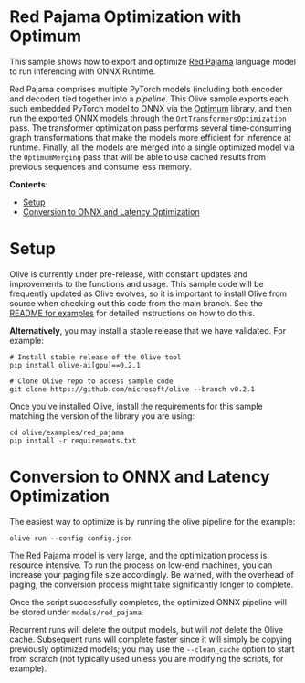 # Red Pajama Optimization with Optimum <!-- omit in toc -->

This sample shows how to export and optimize [Red Pajama](https://huggingface.co/togethercomputer/RedPajama-INCITE-Base-3B-v1) language model to run inferencing with ONNX Runtime.

Red Pajama comprises multiple PyTorch models (including both encoder and decoder) tied together into a *pipeline*. This Olive sample exports each such embedded PyTorch model to ONNX via the [Optimum](https://huggingface.co/docs/optimum/onnxruntime/overview) library, and then run the exported ONNX models through the `OrtTransformersOptimization` pass. The transformer optimization pass performs several time-consuming graph transformations that make the models more efficient for inference at runtime. Finally, all the models are merged into a single optimized model via the `OptimumMerging` pass that will be able to use cached results from previous sequences and consume less memory.

**Contents**:
- [Setup](#setup)
- [Conversion to ONNX and Latency Optimization](#conversion-to-onnx-and-latency-optimization)

# Setup

Olive is currently under pre-release, with constant updates and improvements to the functions and usage. This sample code will be frequently updated as Olive evolves, so it is important to install Olive from source when checking out this code from the main branch. See the [README for examples](https://github.com/microsoft/Olive/blob/main/examples/README.md#important) for detailed instructions on how to do this.

**Alternatively**, you may install a stable release that we have validated. For example:
```
# Install stable release of the Olive tool
pip install olive-ai[gpu]==0.2.1

# Clone Olive repo to access sample code
git clone https://github.com/microsoft/olive --branch v0.2.1
```
Once you've installed Olive, install the requirements for this sample matching the version of the library you are using:
```
cd olive/examples/red_pajama
pip install -r requirements.txt
```

# Conversion to ONNX and Latency Optimization

The easiest way to optimize is by running the olive pipeline for the example:
```
olive run --config config.json
```
The Red Pajama model is very large, and the optimization process is resource intensive. To run the process on low-end machines, you can increase your paging file size accordingly. Be warned, with the overhead of paging, the conversion process might take significantly longer to complete.

Once the script successfully completes, the optimized ONNX pipeline will be stored under `models/red_pajama`.

Recurrent runs will delete the output models, but will *not* delete the Olive cache. Subsequent runs will complete faster since it will simply be copying previously optimized models; you may use the `--clean_cache` option to start from scratch (not typically used unless you are modifying the scripts, for example).
